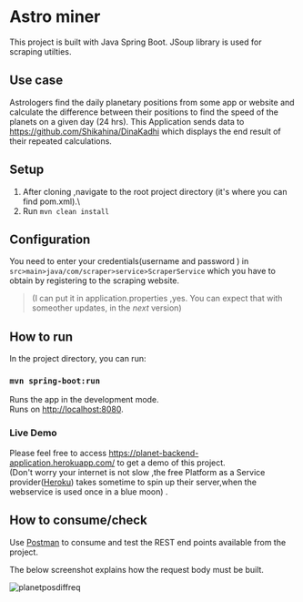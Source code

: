 # Astro miner

This project is built with Java Spring Boot. JSoup library is used for scraping utilties. 

## Use case

Astrologers find the daily planetary positions from some app or website and calculate the difference between their positions to find the speed of the planets on a given day (24 hrs). 
This Application sends data to https://github.com/Shikahina/DinaKadhi which displays the end result of their repeated calculations.

## Setup

1) After cloning ,navigate to the root project directory (it's where you can find pom.xml).\
2) Run `mvn clean install`
## Configuration

You need to enter your credentials(username and password ) in `src>main>java/com/scraper>service>ScraperService` which you have to obtain by registering to the scraping website.
> (I can put it in application.properties ,yes. You can expect that with someother updates, in the _next_ version) 
## How to run

In the project directory, you can run:

### `mvn spring-boot:run`

Runs the app in the development mode.\
Runs on [http://localhost:8080](http://localhost:8080). 


### Live Demo
Please feel free to access https://planet-backend-application.herokuapp.com/ to get a demo of this project. \
(Don't worry your internet is not slow ,the free Platform as a Service provider([Heroku](https://www.heroku.com/)) takes sometime to spin up their server,when the webservice is used once in a blue moon) .

## How to consume/check 

Use [Postman](https://www.postman.com/) to consume and test the REST end points available from the project. 

The below screenshot explains how the request body must be built.  

![planetposdiffreq](https://user-images.githubusercontent.com/62425476/128444451-ed908115-ad6b-427e-991e-df5e0a77de96.png)
